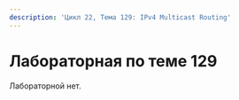 ```yaml
---
description: 'Цикл 22, Тема 129: IPv4 Multicast Routing'
---
```


# Лабораторная по теме 129

Лабораторной нет.


